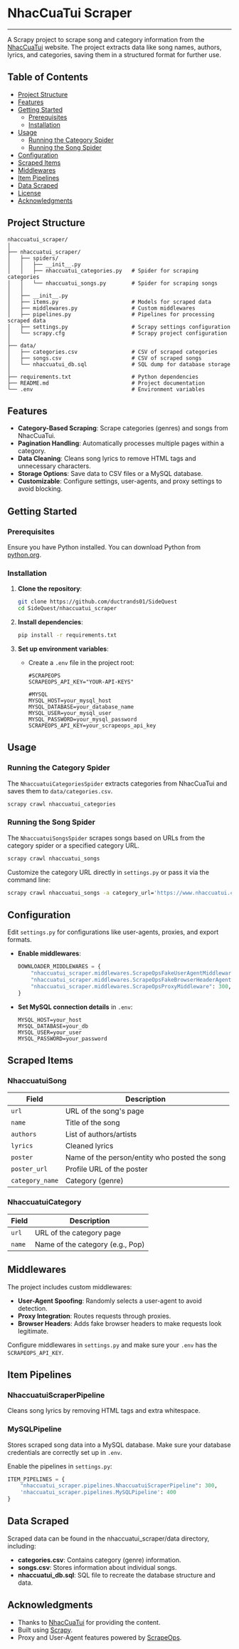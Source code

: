 # NhacCuaTui Scraper
---
A Scrapy project to scrape song and category information from the [NhacCuaTui](https://www.nhaccuatui.com/) website. The project extracts data like song names, authors, lyrics, and categories, saving them in a structured format for further use.

## Table of Contents

- [Project Structure](#project-structure)
- [Features](#features)
- [Getting Started](#getting-started)
  - [Prerequisites](#prerequisites)
  - [Installation](#installation)
- [Usage](#usage)
  - [Running the Category Spider](#running-the-category-spider)
  - [Running the Song Spider](#running-the-song-spider)
- [Configuration](#configuration)
- [Scraped Items](#scraped-items)
- [Middlewares](#middlewares)
- [Item Pipelines](#item-pipelines)
- [Data Scraped](#data-scraped)
- [License](#license)
- [Acknowledgments](#acknowledgments)

## Project Structure

```
nhaccuatui_scraper/
│
├── nhaccuatui_scraper/
│   ├── spiders/
│   │   ├── __init__.py
│   │   ├── nhaccuatui_categories.py   # Spider for scraping categories
│   │   └── nhaccuatui_songs.py        # Spider for scraping songs
│   │
│   ├── __init__.py
│   ├── items.py                       # Models for scraped data
│   ├── middlewares.py                 # Custom middlewares
│   ├── pipelines.py                   # Pipelines for processing scraped data
│   ├── settings.py                    # Scrapy settings configuration
│   └── scrapy.cfg                     # Scrapy project configuration
│
├── data/
│   ├── categories.csv                 # CSV of scraped categories
│   ├── songs.csv                      # CSV of scraped songs
│   └── nhaccuatui_db.sql              # SQL dump for database storage
│
├── requirements.txt                   # Python dependencies
├── README.md                          # Project documentation
└── .env                               # Environment variables

```

## Features

- **Category-Based Scraping**: Scrape categories (genres) and songs from NhacCuaTui.
- **Pagination Handling**: Automatically processes multiple pages within a category.
- **Data Cleaning**: Cleans song lyrics to remove HTML tags and unnecessary characters.
- **Storage Options**: Save data to CSV files or a MySQL database.
- **Customizable**: Configure settings, user-agents, and proxy settings to avoid blocking.

## Getting Started

### Prerequisites

Ensure you have Python installed. You can download Python from [python.org](https://www.python.org/downloads/). 

### Installation

1. **Clone the repository**:
   ```bash
   git clone https://github.com/ductrands01/SideQuest
   cd SideQuest/nhaccuatui_scraper
   ```

2. **Install dependencies**:
   ```bash
   pip install -r requirements.txt
   ```

3. **Set up environment variables**:
   - Create a `.env` file in the project root:
     ```env
     #SCRAPEOPS
     SCRAPEOPS_API_KEY="YOUR-API-KEYS"

     #MYSQL
     MYSQL_HOST=your_mysql_host
     MYSQL_DATABASE=your_database_name
     MYSQL_USER=your_mysql_user
     MYSQL_PASSWORD=your_mysql_password
     SCRAPEOPS_API_KEY=your_scrapeops_api_key
     ```

## Usage

### Running the Category Spider

The `NhaccuatuiCategoriesSpider` extracts categories from NhacCuaTui and saves them to `data/categories.csv`.

```bash
scrapy crawl nhaccuatui_categories
```

### Running the Song Spider

The `NhaccuatuiSongsSpider` scrapes songs based on URLs from the category spider or a specified category URL.

```bash
scrapy crawl nhaccuatui_songs
```

Customize the category URL directly in `settings.py` or pass it via the command line:
```bash
scrapy crawl nhaccuatui_songs -a category_url='https://www.nhaccuatui.com/bai-hat/rbhip-hoprap-moi.html'
```

## Configuration

Edit `settings.py` for configurations like user-agents, proxies, and export formats. 

- **Enable middlewares**:
  ```python
  DOWNLOADER_MIDDLEWARES = {
      "nhaccuatui_scraper.middlewares.ScrapeOpsFakeUserAgentMiddleware": 100,
      "nhaccuatui_scraper.middlewares.ScrapeOpsFakeBrowserHeaderAgentMiddleware": 200,
      "nhaccuatui_scraper.middlewares.ScrapeOpsProxyMiddleware": 300,
  }
  ```

- **Set MySQL connection details** in `.env`:
  ```env
  MYSQL_HOST=your_host
  MYSQL_DATABASE=your_db
  MYSQL_USER=your_user
  MYSQL_PASSWORD=your_password
  ```

## Scraped Items

### NhaccuatuiSong

| Field          | Description                                              |
|----------------|----------------------------------------------------------|
| `url`          | URL of the song's page                                   |
| `name`         | Title of the song                                        |
| `authors`      | List of authors/artists                                  |
| `lyrics`       | Cleaned lyrics                                           |
| `poster`       | Name of the person/entity who posted the song            |
| `poster_url`   | Profile URL of the poster                                |
| `category_name`| Category (genre)                                         |

### NhaccuatuiCategory

| Field   | Description                        |
|---------|------------------------------------|
| `url`   | URL of the category page           |
| `name`  | Name of the category (e.g., Pop)   |

## Middlewares

The project includes custom middlewares:
- **User-Agent Spoofing**: Randomly selects a user-agent to avoid detection.
- **Proxy Integration**: Routes requests through proxies.
- **Browser Headers**: Adds fake browser headers to make requests look legitimate.

Configure middlewares in `settings.py` and make sure your `.env` has the `SCRAPEOPS_API_KEY`.

## Item Pipelines

### NhaccuatuiScraperPipeline

Cleans song lyrics by removing HTML tags and extra whitespace.

### MySQLPipeline

Stores scraped song data into a MySQL database. Make sure your database credentials are correctly set up in `.env`.

Enable the pipelines in `settings.py`:
```python
ITEM_PIPELINES = {
    "nhaccuatui_scraper.pipelines.NhaccuatuiScraperPipeline": 300,
    'nhaccuatui_scraper.pipelines.MySQLPipeline': 400
}
```

## Data Scraped
Scraped data can be found in the nhaccuatui_scraper/data directory, including:

- **categories.csv**: Contains category (genre) information.
- **songs.csv**: Stores information about individual songs.
- **nhaccuatui_db.sql**: SQL file to recreate the database structure and data.

## Acknowledgments

- Thanks to [NhacCuaTui](https://www.nhaccuatui.com/) for providing the content.
- Built using [Scrapy](https://scrapy.org/).
- Proxy and User-Agent features powered by [ScrapeOps](https://scrapeops.io/).

